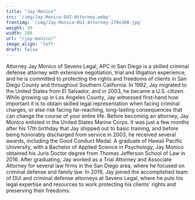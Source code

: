 ```yaml
---
title: "Jay Monico"
src: '/img/Jay-Monico-DUI-Attorney.webp'
frontimg: '/img/Jay-Monico-DUI-Attorney-270x300.jpg'
weight: 30
width: 280
url: "/jay-monico/"
image_align: 'left'
draft: false
---
```


Attorney Jay Monico of Sevens Legal, APC in San Diego is a skilled criminal defense attorney with extensive negotiation, trial and litigation experience, and he is committed to protecting the rights and freedoms of clients in San Diego County and throughout Southern California. In 1992, Jay migrated to the United States from El Salvador, and in 2003, he became a U.S. citizen. While growing up in Los Angeles County, Jay witnessed first-hand how important it is to obtain skilled legal representation when facing criminal charges, or else risk facing far-reaching, long-lasting consequences that can change the course of your entire life. Before becoming an attorney, Jay Monico enlisted in the United States Marine Corps. It was just a few months after his 17th birthday that Jay shipped out to basic training, and before being honorably discharged from service in 2003, he received several awards, including the Good Conduct Medal. A graduate of Hawaii Pacific University, with a Bachelor of Applied Science in Psychology, Jay Monico obtained his Juris Doctor degree from Thomas Jefferson School of Law in 2016. After graduating, Jay worked as a Trial Attorney and Associate Attorney for several law firms in the San Diego area, where he focused on criminal defense and family law. In 2019, Jay joined the accomplished team of DUI and criminal defense attorneys at Sevens Legal, where he puts his legal expertise and resources to work protecting his clients’ rights and preserving their freedoms.